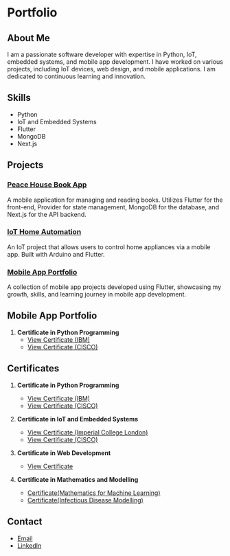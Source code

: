 # Portfolio

## About Me
I am a passionate software developer with expertise in Python, IoT, embedded systems, and mobile app development. I have worked on various projects, including IoT devices, web design, and mobile applications. I am dedicated to continuous learning and innovation.

## Skills
- Python
- IoT and Embedded Systems
- Flutter
- MongoDB
- Next.js

## Projects

### [Peace House Book App](https://github.com/yourusername/PeaceHouseBookApp)
A mobile application for managing and reading books. Utilizes Flutter for the front-end, Provider for state management, MongoDB for the database, and Next.js for the API backend.

### [IoT Home Automation](https://github.com/yourusername/IoTHomeAutomation)
An IoT project that allows users to control home appliances via a mobile app. Built with Arduino and Flutter.

### [Mobile App Portfolio](https://github.com/yourusername/WebDesignPortfolio)
A collection of mobile app projects developed using Flutter, showcasing my growth, skills, and learning journey in mobile app development.

## Mobile App Portfolio
1. **Certificate in Python Programming**
   - [View Certificate (IBM)](https://github.com/Daniel-techgit/Portfolio/blob/main/my%20cert%20from%20price/Python%20for%20Data%20Science%2C%20AI%20%26%20Development.pdf)
   - [View Certificate (CISCO)](https://github.com/Daniel-techgit/Portfolio/blob/main/my%20cert%20from%20price/Python%20for%20Data%20Science%2C%20AI%20%26%20Development.pdf)

## Certificates

1. **Certificate in Python Programming**
   - [View Certificate (IBM)](https://github.com/Daniel-techgit/Portfolio/blob/main/my%20cert%20from%20price/Python%20for%20Data%20Science%2C%20AI%20%26%20Development.pdf)
   - [View Certificate (CISCO)](https://github.com/Daniel-techgit/Portfolio/blob/main/my%20cert%20from%20price/Python%20for%20Data%20Science%2C%20AI%20%26%20Development.pdf)

2. **Certificate in IoT and Embedded Systems**
   - [View Certificate (Imperial College London)](https://github.com/Daniel-techgit/Portfolio/blob/main/my%20cert%20from%20price/Internet%20of%20things%20Specialization.pdf)
   - [View Certificate (CISCO)](https://github.com/Daniel-techgit/Portfolio/blob/main/my%20cert%20from%20price/DanielAdefisoye-IOT%20FUNDAMENTALS-certificate.pdf)


3. **Certificate in Web Development**
   - [View Certificate](./certificates/web_development_certificate.pdf)

4. **Certificate in Mathematics and Modelling**
   - [Certificate(Mathematics for Machine Learning)](https://drive.google.com/file/d/1ghrLmWay7XwkBVLAEzYQIic-sgmxqkgB/view?usp=drive_link)
   - [Certificate(Infectious Disease Modelling)](https://drive.google.com/file/d/1R4Z90D8ENCCuSWiTEIB0bYbVOPNqL2OA/view?usp=drive_link)

## Contact
- [Email](adefisoyed@gmail.com)
- [LinkedIn](https:www.linkedin.com/in/daniel-adefisoye)
